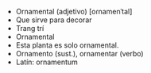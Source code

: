 - Ornamental (adjetivo) [oɾnamenˈtal]
- Que sirve para decorar
- Trang trí
- Ornamental
- Esta planta es solo ornamental.
- Ornamento (sust.), ornamentar (verbo)
- Latín: ornamentum